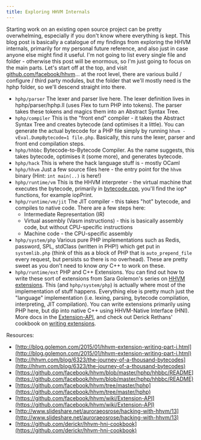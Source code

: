 ```yaml
---
title: Exploring HHVM Internals
---
```


Starting work on an existing open source project can be pretty overwhelming, especially if you don't know where everything is kept. This blog post is basically a catalogue of my findings from exploring the HHVM internals, primarily for my personal future reference, and also just in case anyone else might find it useful. I'm not going to list every single file and folder - otherwise this post will be enormous, so I'm just going to focus on the main parts. Let's start off at the top, and visit [github.com/facebook/hhvm](https://github.com/facebook/hhvm)... at the root level, there are various build / configure / third party modules, but the folder that we'll mostly need is the hphp folder, so we'll descend straight into there.

* `hphp/parser` The lexer and parser live here. The lexer definition lives in hphp/parser/hphp.ll (uses Flex to turn PHP into tokens). The parser takes these tokens and magics them into an Abstract Syntax Tree.
* `hphp/compiler` This is the "front end" compiler - it takes the Abstract Syntax Tree and creates bytecode (and optimises it a little). You can generate the actual bytecode for a PHP file simply by running `hhvm -vEval.DumpBytecode=1 file.php`. Basically, this runs the lexer, parser and front end compilation steps.
* `hphp/hhbbc` Bytecode-to-Bytecode Compiler. As the name suggests, this takes bytecode, optimises it (some more), and generates bytecode.
* `hphp/hack` This is where the hack language stuff is - mostly OCaml
* `hphp/hhvm` Just a few source files here - the entry point for the `hhvm` binary (Hint: `int main(..)` is here!)
* `hphp/runtime/vm` This is the HHVM interpreter - the virtual machine that executes the bytecode, primarily in [bytecode.cpp](https://github.com/facebook/hhvm/blob/master/hphp/runtime/vm/bytecode.cpp), you'll find the iop* functions, for example iopPrint.
* `hphp/runtime/vm/jit` The JIT compiler - this takes "hot" bytecode, and compiles to native code. There are a few steps here:
  * Intermediate Representation (IR)
  * Virtual assembly (Vasm instructions) - this is basically assembly code, but without CPU-specific instructions
  * Machine code - the CPU-specific assembly
* `hphp/system/php` Various pure PHP implementations such as Redis, password, SPL, stdClass (written in PHP!) which get put in `systemlib.php` (think of this as a block of PHP that is `auto_prepend_file` every request, but persists so there is no overhead). These are pretty sweet as you don't need to know *any* C++ to work on these.
* `hphp/runtime/ext` PHP and C++ Extensions. You can find out how to write these sort of extensions from Sara Golemon's series on [HHVM extensions](http://blog.golemon.com/2015/01/hhvm-extension-writing-part-i.html). This (and `hphp/system/php`) is actually where most of the implementation of stuff happens. Everything else is pretty much just the "language" implementation (i.e. lexing, parsing, bytecode compilation, interpreting, JIT compilation). You can write extensions primarily using PHP here, but dip into native C++ using HHVM-Native Interface (HNI). More docs in the [Extension-API](https://github.com/facebook/hhvm/wiki/Extension-API), and check out Derick Rethans' cookbook on [writing extensions](https://github.com/derickr/hhvm-hni-cookbook).

Resources:

* [http://blog.golemon.com/2015/01/hhvm-extension-writing-part-i.html](http://blog.golemon.com/2015/01/hhvm-extension-writing-part-i.html)
* [http://hhvm.com/blog/6323/the-journey-of-a-thousand-bytecodes](http://hhvm.com/blog/6323/the-journey-of-a-thousand-bytecodes)
* [https://github.com/facebook/hhvm/blob/master/hphp/hhbbc/README](https://github.com/facebook/hhvm/blob/master/hphp/hhbbc/README)
* [https://github.com/facebook/hhvm/tree/master/hphp](https://github.com/facebook/hhvm/tree/master/hphp)
* [https://github.com/facebook/hhvm/wiki/Extension-API](https://github.com/facebook/hhvm/wiki/Extension-API)
* [http://www.slideshare.net/auroraeosrose/hacking-with-hhvm/13](http://www.slideshare.net/auroraeosrose/hacking-with-hhvm/13)
* [https://github.com/derickr/hhvm-hni-cookbook](https://github.com/derickr/hhvm-hni-cookbook)
